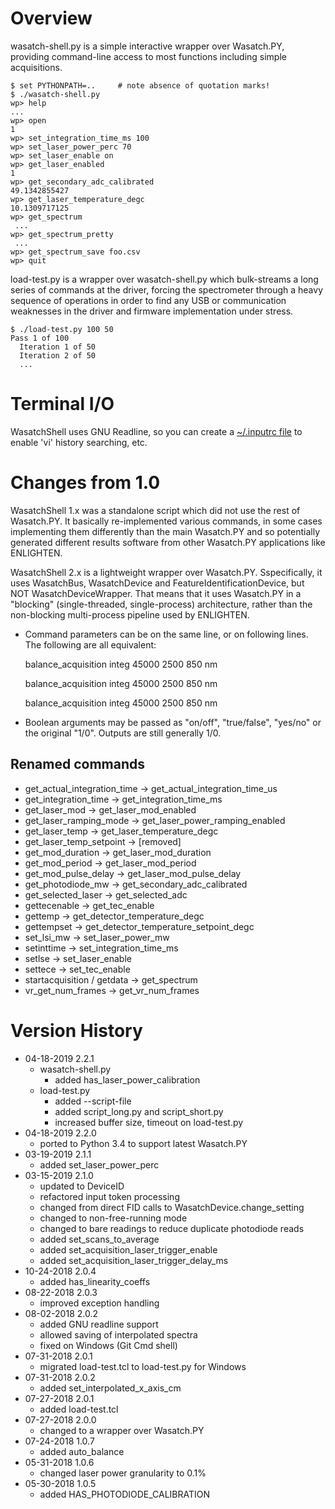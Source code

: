 # Overview

wasatch-shell.py is a simple interactive wrapper over Wasatch.PY, providing
command-line access to most functions including simple acquisitions.

    $ set PYTHONPATH=..     # note absence of quotation marks!
    $ ./wasatch-shell.py
    wp> help
    ...
    wp> open
    1
    wp> set_integration_time_ms 100
    wp> set_laser_power_perc 70
    wp> set_laser_enable on
    wp> get_laser_enabled
    1
    wp> get_secondary_adc_calibrated
    49.1342855427
    wp> get_laser_temperature_degc
    10.1309717125
    wp> get_spectrum
     ...
    wp> get_spectrum_pretty
     ...
    wp> get_spectrum_save foo.csv
    wp> quit

load-test.py is a wrapper over wasatch-shell.py which bulk-streams a long series
of commands at the driver, forcing the spectrometer through a heavy sequence of
operations in order to find any USB or communication weaknesses in the driver and
firmware implementation under stress.

    $ ./load-test.py 100 50
    Pass 1 of 100
      Iteration 1 of 50
      Iteration 2 of 50
      ...

# Terminal I/O

WasatchShell uses GNU Readline, so you can create a 
[~/.inputrc file](https://www.gnu.org/software/bash/manual/html_node/Readline-Init-File.html)
to enable 'vi' history searching, etc.

# Changes from 1.0

WasatchShell 1.x was a standalone script which did not use the rest of 
Wasatch.PY.  It basically re-implemented various commands, in some cases 
implementing them differently than the main Wasatch.PY and so potentially 
generated different results software from other Wasatch.PY applications
like ENLIGHTEN.  

WasatchShell 2.x is a lightweight wrapper over Wasatch.PY.  Sspecifically,
it uses WasatchBus, WasatchDevice and FeatureIdentificationDevice, but NOT
WasatchDeviceWrapper.  That means that it uses Wasatch.PY in a "blocking"
(single-threaded, single-process) architecture, rather than the non-blocking 
multi-process pipeline used by ENLIGHTEN.

- Command parameters can be on the same line, or on following lines.  The 
  following are all equivalent:

  balance\_acquisition integ 45000 2500 850 nm

  balance\_acquisition integ
  45000 2500
  850 nm

  balance\_acquisition 
  integ
  45000 
  2500
  850 
  nm

- Boolean arguments may be passed as "on/off", "true/false", "yes/no" or the 
  original "1/0".  Outputs are still generally 1/0.

## Renamed commands

- get\_actual\_integration\_time -> get\_actual\_integration\_time\_us
- get\_integration\_time -> get\_integration\_time\_ms
- get\_laser\_mod -> get\_laser\_mod\_enabled
- get\_laser\_ramping\_mode -> get\_laser\_power\_ramping\_enabled
- get\_laser\_temp -> get\_laser\_temperature\_degc
- get\_laser\_temp\_setpoint -> [removed]
- get\_mod\_duration -> get\_laser\_mod\_duration
- get\_mod\_period -> get\_laser\_mod\_period
- get\_mod\_pulse\_delay -> get\_laser\_mod\_pulse\_delay
- get\_photodiode\_mw -> get\_secondary\_adc\_calibrated
- get\_selected\_laser -> get\_selected\_adc
- gettecenable -> get\_tec\_enable
- gettemp -> get\_detector\_temperature\_degc
- gettempset -> get\_detector\_temperature\_setpoint\_degc
- set\_lsi\_mw -> set\_laser\_power\_mw
- setinttime -> set\_integration\_time\_ms
- setlse -> set\_laser\_enable
- settece -> set\_tec\_enable
- startacquisition / getdata -> get\_spectrum
- vr\_get\_num\_frames -> get\_vr\_num\_frames

# Version History

- 04-18-2019 2.2.1
    - wasatch-shell.py
        - added has\_laser\_power\_calibration 
    - load-test.py 
        - added --script-file
        - added script\_long.py and script\_short.py 
        - increased buffer size, timeout on load-test.py
- 04-18-2019 2.2.0
    - ported to Python 3.4 to support latest Wasatch.PY
- 03-19-2019 2.1.1
    - added set\_laser\_power\_perc
- 03-15-2019 2.1.0
    - updated to DeviceID
    - refactored input token processing
    - changed from direct FID calls to WasatchDevice.change\_setting
    - changed to non-free-running mode
    - changed to bare readings to reduce duplicate photodiode reads
    - added set\_scans\_to\_average
    - added set\_acquisition\_laser\_trigger\_enable
    - added set\_acquisition\_laser\_trigger\_delay\_ms
- 10-24-2018 2.0.4
    - added has\_linearity\_coeffs
- 08-22-2018 2.0.3
    - improved exception handling
- 08-02-2018 2.0.2
    - added GNU readline support
    - allowed saving of interpolated spectra
    - fixed on Windows (Git Cmd shell)
- 07-31-2018 2.0.1
    - migrated load-test.tcl to load-test.py for Windows
- 07-31-2018 2.0.2
    - added set\_interpolated\_x\_axis\_cm
- 07-27-2018 2.0.1
    - added load-test.tcl
- 07-27-2018 2.0.0
    - changed to a wrapper over Wasatch.PY
- 07-24-2018 1.0.7
    - added auto\_balance
- 05-31-2018 1.0.6
    - changed laser power granularity to 0.1%
- 05-30-2018 1.0.5
    - added HAS\_PHOTODIODE\_CALIBRATION
